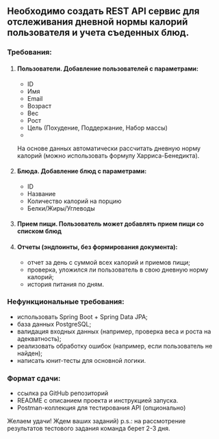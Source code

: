 ## Необходимо создать REST API сервис для отслеживания дневной нормы калорий пользователя и учета съеденных блюд.

### Требования:

1. #### Пользователи. Добавление пользователей с параметрами:
   - ID
   - Имя
   - Email
   - Возраст
   - Вес
   - Рост
   - Цель (Похудение, Поддержание, Набор массы)
   - 
   На основе данных автоматически рассчитать дневную норму калорий (можно использовать формулу Харриса-Бенедикта).

2. #### Блюда. Добавление блюд с параметрами:
   - ID
   - Название
   - Количество калорий на порцию
   - Белки/Жиры/Углеводы

3. #### Прием пищи. Пользователь может добавлять прием пищи со списком блюд

4. #### Отчеты (эндпоинты, без формирования документа):
   - отчет за день с суммой всех калорий и приемов пищи;
   - проверка, уложился ли пользователь в свою дневную норму калорий;
   - история питания по дням.

### Нефункциональные требования:
- использовать Spring Boot + Spring Data JPA;
- база данных PostgreSQL;
- валидация входных данных (например, проверка веса и роста на адекватность);
- реализовать обработку ошибок (например, если пользователь не найден);
- написать юнит-тесты для основной логики.

### Формат сдачи:
- ссылка ра GitHub репозиторий
- README с описанием проекта и инструкцией запуска.
- Postman-коллекция для тестирования API (опционально)

Желаем удачи! Ждем ваших заданий)
p.s.: на рассмотрение результатов тестового задания команда берет 2-3 дня. 